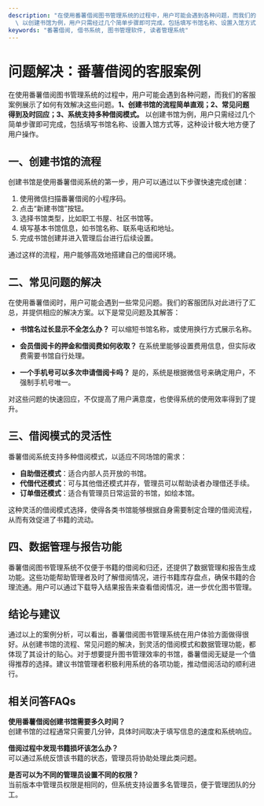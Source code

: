 ```yaml
---
description: "在使用番薯借阅图书管理系统的过程中，用户可能会遇到各种问题，而我们的客服案例展示了如何有效解决这些问题。**1、创建书馆的流程简单直观；2、常见问题得到及时回应；3、系统支持多种借阅模式。**\
  \ 以创建书馆为例，用户只需经过几个简单步骤即可完成，包括填写书馆名称、设置入馆方式等，这种设计极大地方便了用户操作。"
keywords: "番薯借阅, 借书系统, 图书管理软件, 读者管理系统"
---
```

# 问题解决：番薯借阅的客服案例

在使用番薯借阅图书管理系统的过程中，用户可能会遇到各种问题，而我们的客服案例展示了如何有效解决这些问题。**1、创建书馆的流程简单直观；2、常见问题得到及时回应；3、系统支持多种借阅模式。** 以创建书馆为例，用户只需经过几个简单步骤即可完成，包括填写书馆名称、设置入馆方式等，这种设计极大地方便了用户操作。

## 一、创建书馆的流程

创建书馆是使用番薯借阅系统的第一步，用户可以通过以下步骤快速完成创建：

1. 使用微信扫描番薯借阅的小程序码。
2. 点击“新建书馆”按钮。
3. 选择书馆类型，比如职工书屋、社区书馆等。
4. 填写基本书馆信息，如书馆名称、联系电话和地址。
5. 完成书馆创建并进入管理后台进行后续设置。

通过这样的流程，用户能够高效地搭建自己的借阅环境。

## 二、常见问题的解决

在使用番薯借阅时，用户可能会遇到一些常见问题。我们的客服团队对此进行了汇总，并提供相应的解决方案。以下是常见问题及其解答：

- **书馆名过长显示不全怎么办？**
  可以缩短书馆名称，或使用换行方式展示名称。

- **会员借阅卡的押金和借阅费如何收取？**
  在系统里能够设置费用信息，但实际收费需要书馆自行处理。

- **一个手机号可以多次申请借阅卡吗？**
  是的，系统是根据微信号来确定用户，不强制手机号唯一。

对这些问题的快速回应，不仅提高了用户满意度，也使得系统的使用效率得到了提升。

## 三、借阅模式的灵活性

番薯借阅系统支持多种借阅模式，以适应不同场馆的需求：

- **自助借还模式**：适合内部人员开放的书馆。
- **代借代还模式**：可与其他借还模式并存，管理员可以帮助读者办理借还手续。
- **订单借还模式**：适合有管理员日常运营的书馆，如绘本馆。

这种灵活的借阅模式选择，使得各类书馆能够根据自身需要制定合理的借阅流程，从而有效促进了书籍的流动。

## 四、数据管理与报告功能

番薯借阅图书管理系统不仅便于书籍的借阅和归还，还提供了数据管理和报告生成功能。这些功能帮助管理者及时了解借阅情况，进行书籍库存盘点，确保书籍的合理流通。用户可以通过下载导入结果报告来查看借阅情况，进一步优化图书管理。

## 结论与建议

通过以上的案例分析，可以看出，番薯借阅图书管理系统在用户体验方面做得很好。从创建书馆的流程、常见问题的解决，到灵活的借阅模式和数据管理功能，都体现了其设计的贴心。对于想要提升图书管理效率的书馆，番薯借阅无疑是一个值得推荐的选择。建议书馆管理者积极利用系统的各项功能，推动借阅活动的顺利进行。

## 相关问答FAQs

**使用番薯借阅创建书馆需要多久时间？**  
创建书馆的过程通常只需要几分钟，具体时间取决于填写信息的速度和系统响应。

**借阅过程中发现书籍损坏该怎么办？**  
可以通过系统反馈该书籍的状态，管理员将协助处理此类问题。

**是否可以为不同的管理员设置不同的权限？**  
当前版本中管理员权限是相同的，但系统支持设置多名管理员，便于管理团队的分工。

